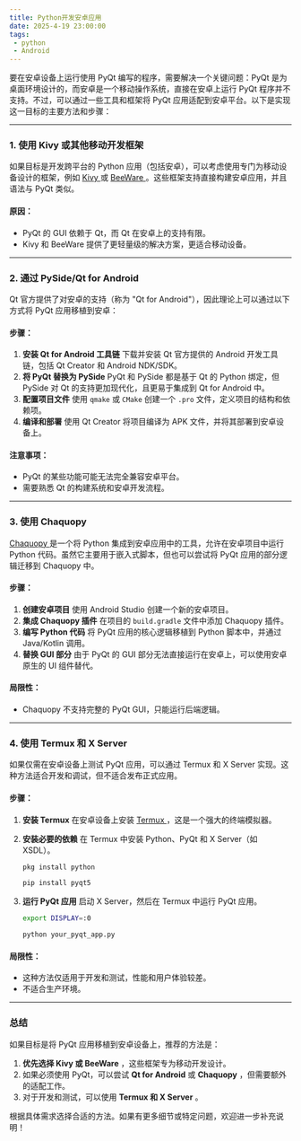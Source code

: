```yaml
---
title: Python开发安卓应用
date: 2025-4-19 23:00:00
tags:
 - python
 - Android
---
```




要在安卓设备上运行使用 PyQt 编写的程序，需要解决一个关键问题：PyQt 是为桌面环境设计的，而安卓是一个移动操作系统，直接在安卓上运行 PyQt 程序并不支持。不过，可以通过一些工具和框架将 PyQt 应用适配到安卓平台。以下是实现这一目标的主要方法和步骤：

------

### 1. **使用 Kivy 或其他移动开发框架**

如果目标是开发跨平台的 Python 应用（包括安卓），可以考虑使用专门为移动设备设计的框架，例如 [Kivy ](https://kivy.org/?spm=a2ty_o01.29997173.0.0.737bc921lujaWC)或 [BeeWare ](https://beeware.org/?spm=a2ty_o01.29997173.0.0.737bc921lujaWC)。这些框架支持直接构建安卓应用，并且语法与 PyQt 类似。

#### 原因：

- PyQt 的 GUI 依赖于 Qt，而 Qt 在安卓上的支持有限。
- Kivy 和 BeeWare 提供了更轻量级的解决方案，更适合移动设备。

------

### 2. **通过 PySide/Qt for Android**

Qt 官方提供了对安卓的支持（称为 "Qt for Android"），因此理论上可以通过以下方式将 PyQt 应用移植到安卓：

#### 步骤：

1. **安装 Qt for Android 工具链**
   下载并安装 Qt 官方提供的 Android 开发工具链，包括 Qt Creator 和 Android NDK/SDK。
2. **将 PyQt 替换为 PySide**
   PyQt 和 PySide 都是基于 Qt 的 Python 绑定，但 PySide 对 Qt 的支持更加现代化，且更易于集成到 Qt for Android 中。
3. **配置项目文件**
   使用 `qmake` 或 `CMake` 创建一个 `.pro` 文件，定义项目的结构和依赖项。
4. **编译和部署**
   使用 Qt Creator 将项目编译为 APK 文件，并将其部署到安卓设备上。

#### 注意事项：

- PyQt 的某些功能可能无法完全兼容安卓平台。
- 需要熟悉 Qt 的构建系统和安卓开发流程。

------

### 3. **使用 Chaquopy**

[Chaquopy ](https://chaquo.com/chaquopy/)是一个将 Python 集成到安卓应用中的工具，允许在安卓项目中运行 Python 代码。虽然它主要用于嵌入式脚本，但也可以尝试将 PyQt 应用的部分逻辑迁移到 Chaquopy 中。

#### 步骤：

1. **创建安卓项目**
   使用 Android Studio 创建一个新的安卓项目。
2. **集成 Chaquopy 插件**
   在项目的 `build.gradle` 文件中添加 Chaquopy 插件。
3. **编写 Python 代码**
   将 PyQt 应用的核心逻辑移植到 Python 脚本中，并通过 Java/Kotlin 调用。
4. **替换 GUI 部分**
   由于 PyQt 的 GUI 部分无法直接运行在安卓上，可以使用安卓原生的 UI 组件替代。

#### 局限性：

- Chaquopy 不支持完整的 PyQt GUI，只能运行后端逻辑。

------

### 4. **使用 Termux 和 X Server**

如果仅需在安卓设备上测试 PyQt 应用，可以通过 Termux 和 X Server 实现。这种方法适合开发和调试，但不适合发布正式应用。

#### 步骤：

1. **安装 Termux**
   在安卓设备上安装 [Termux ](https://termux.dev/)，这是一个强大的终端模拟器。

2. **安装必要的依赖**
   在 Termux 中安装 Python、PyQt 和 X Server（如 XSDL）。

   ```bash
   pkg install python
   
   pip install pyqt5
   ```

   

3. **运行 PyQt 应用**
   启动 X Server，然后在 Termux 中运行 PyQt 应用。

   

   ```bash
   export DISPLAY=:0
   
   python your_pyqt_app.py
   ```

   

#### 局限性：

- 这种方法仅适用于开发和测试，性能和用户体验较差。
- 不适合生产环境。

------

### 总结

如果目标是将 PyQt 应用移植到安卓设备上，推荐的方法是：

1. **优先选择 Kivy 或 BeeWare** ，这些框架专为移动开发设计。
2. 如果必须使用 PyQt，可以尝试 **Qt for Android** 或 **Chaquopy** ，但需要额外的适配工作。
3. 对于开发和测试，可以使用 **Termux 和 X Server** 。

根据具体需求选择合适的方法。如果有更多细节或特定问题，欢迎进一步补充说明！